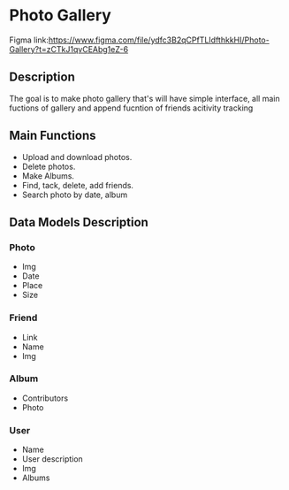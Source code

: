 # Photo Gallery
Figma link:https://www.figma.com/file/ydfc3B2qCPfTLIdfthkkHI/Photo-Gallery?t=zCTkJ1qvCEAbg1eZ-6

## Description

The goal is to make photo gallery that's will have simple interface, all main fuctions of gallery and append fucntion of friends acitivity tracking

## Main Functions

* Upload and download photos.
* Delete photos.
* Make Albums.
* Find, tack, delete, add friends.
* Search photo by date, album

## Data Models Description

### Photo
* Img
* Date
* Place
* Size

### Friend
* Link
* Name
* Img

### Album
* Contributors
* Photo

### User
* Name
* User description
* Img
* Albums
